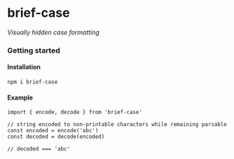 # brief-case

_Visually hidden case formatting_

### Getting started

#### Installation

```shell script
npm i brief-case
```

#### Example

```ecmascript 6
import { encode, decode } from 'brief-case'

// string encoded to non-printable characters while remaining parsable
const encoded = encode('abc')
const decoded = decode(encoded)

// decoded === 'abc'
```


